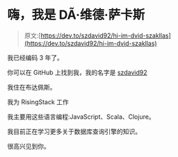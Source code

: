 # 嗨，我是 DÃ·维德·萨卡斯

> 原文:[https://dev.to/szdavid92/hi-im-dvid-szakllas](https://dev.to/szdavid92/hi-im-dvid-szakllas)

我已经编码 3 年了。

你可以在 GitHub 上找到我，我的名字是 [szdavid92](https://github.com/szdavid92)

我住在布达佩斯。

我为 RisingStack 工作

我主要用这些语言编程:JavaScript、Scala、Clojure。

我目前正在学习更多关于数据库查询引擎的知识。

很高兴见到你。